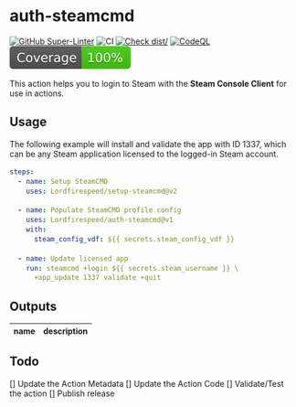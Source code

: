 # auth-steamcmd

[![GitHub Super-Linter](https://github.com/actions/typescript-action/actions/workflows/linter.yml/badge.svg)](https://github.com/super-linter/super-linter)
![CI](https://github.com/actions/typescript-action/actions/workflows/ci.yml/badge.svg)
[![Check dist/](https://github.com/actions/typescript-action/actions/workflows/check-dist.yml/badge.svg)](https://github.com/actions/typescript-action/actions/workflows/check-dist.yml)
[![CodeQL](https://github.com/actions/typescript-action/actions/workflows/codeql-analysis.yml/badge.svg)](https://github.com/actions/typescript-action/actions/workflows/codeql-analysis.yml)
[![Coverage](./badges/coverage.svg)](./badges/coverage.svg)

This action helps you to login to Steam with the **Steam Console Client** for 
use in actions.

## Usage

The following example will install and validate the app with ID 1337, which 
can be any Steam application licensed to the logged-in Steam account.

```yaml
steps:
  - name: Setup SteamCMD
    uses: Lordfirespeed/setup-steamcmd@v2

  - name: Populate SteamCMD profile config
    uses: Lordfirespeed/auth-steamcmd@v1
    with:
      steam_config_vdf: ${{ secrets.steam_config_vdf }}

  - name: Update licensed app
    run: steamcmd +login ${{ secrets.steam_username }} \
      +app_update 1337 validate +quit
```

## Outputs

| name | description |
|:----:|:-----------:|

## Todo

[] Update the Action Metadata
[] Update the Action Code
[] Validate/Test the action
[] Publish release
